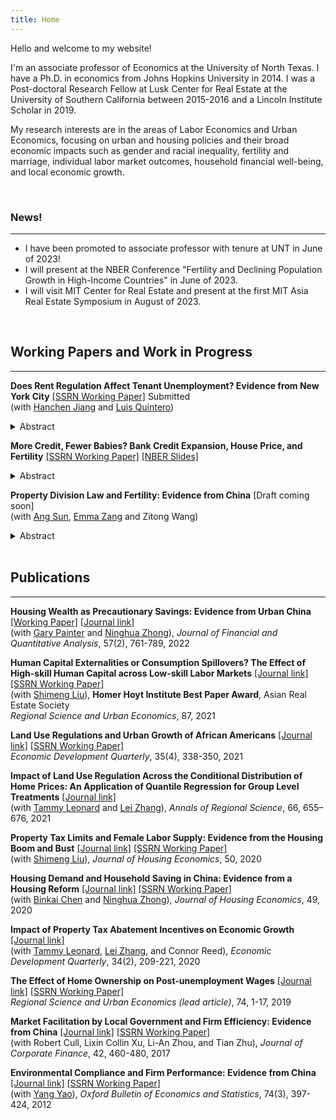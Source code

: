 ```yaml
---
title: Home
---
```


<!-- markdownlint-disable-file MD033 MD036 MD041 -->

Hello and welcome to my website!

I'm an associate professor of Economics at the University of North Texas. I have a Ph.D. in economics from Johns Hopkins University in 2014. I was a Post-doctoral Research Fellow at Lusk Center for Real Estate at the University of Southern California between 2015-2016 and a Lincoln Institute Scholar in 2019.

My research interests are in the areas of Labor Economics and Urban Economics, focusing on urban and housing policies and their broad economic impacts such as gender and racial inequality, fertility and marriage, individual labor market outcomes, household financial well-being, and local economic growth.

<br/>

### News!

---

- I have been promoted to associate professor with tenure at UNT in June of 2023!
- I will present at the NBER Conference "Fertility and Declining Population Growth in High-Income Countries" in June of 2023.
- I will visit MIT Center for Real Estate and present at the first MIT Asia Real Estate Symposium in August of 2023.

<br/>

## Working Papers and Work in Progress

---

**Does Rent Regulation Affect Tenant Unemployment? Evidence from New York City** [[SSRN Working Paper]](https://papers.ssrn.com/sol3/papers.cfm?abstract_id=4034964) Submitted
<br/>
(with [Hanchen Jiang](https://sites.google.com/view/hjiang/) and [Luis Quintero](https://www.luisequintero.org/))

<details>
  <summary>Abstract</summary>
  <p>
 This paper examines the impact of rent regulation on tenants' unemployment in New York City. We provide evidence that rent stabilization increases tenants' unemployment by over five percentage points using data from 2002 and 2017. To address endogeneity concerns, we employ an instrumental variable strategy that exploits the local historical availability of rent-stabilized units when tenants move in as an exogenous source of variation for occupying a rent-stabilized unit. We also develop a job-search model to explain the underlying mechanisms of rent regulation's unemployment effects. Our findings underscore the need for policymakers to consider the unintended consequences of rent regulation.
  </p>
</details>

**More Credit, Fewer Babies? Bank Credit Expansion, House Price, and Fertility** [[SSRN Working Paper]](https://papers.ssrn.com/sol3/papers.cfm?abstract_id=4473936)
[[NBER Slides]](/assets/doc/Bank_Credit_Supply_and_Fertility_XiYang_slides_2023_NBER.pdf)
<details>
  <summary>Abstract</summary>
  <p>
   This paper examines the causal effect of bank credit expansion on fertility by exploiting exogenous increases in bank credit supply induced by U.S. interstate branching deregulation between 1994 and 2005. Adopting the traditional dynamic difference-in-difference (DID) method and a newly developed staggered DID method, I find credit expansion caused by interstate branching deregulation decreases annual county-level fertility rates by 7 percent and increases the mean of maternal age by 0.37 percent, respectively. Moreover, I show the decreased and delayed fertility is mainly caused by a housing cost effect. These results reveal the critical role of financial market policies and housing affordability in explaining demographic trends.
  </p>
</details>

<!--
**More Credit, More Homeowners? Bank Credit Expansion, Homeownership, and Housing Wealth Accumulation** [Draft coming soon]
<details>
  <summary>Abstract</summary>
  <p>
This paper examines the causal effect of bank credit expansion on house price, homeownership, and housing wealth accumulation by exploiting exogenous increases in bank credit supply coming from U.S. interstate branching deregulation between 1994 and 2005. Adopting both the traditional dynamic difference-in-difference (DID) method and a newly developed staggered DID method, I find state-level banking deregulation has a sharp and persistent negative effect on the probability of becoming a homeowner particularly in areas with inelastic housing supply. Meanwhile, the banking deregulation has persistent positive effects on wealth accumulation among households who were already homeowners before the deregulation. This wealth effect is not significant among renters. These results reveal the important role of financial market policies on the growing wealth inequality.
  </p>
</details>
-->

**Property Division Law and Fertility: Evidence from China** [Draft coming soon]
<br/>
(with [Ang Sun](https://scholar.google.com/citations?user=WNveNqUAAAAJ&hl=en), [Emma Zang](http://www.emmazang.net/) and Zitong Wang)

<details>
  <summary>Abstract</summary>
  <p>
  Marriage offers a way for couples to share the costs of investments in household public goods, such as children and household savings. By changing the commitment value of marriage, divorce laws can affect household investments in public goods. This theory, however, is rarely tested in the literature. This study fills the gap by exploring the effect of a legal change in China that altered the property division rule upon divorce, from an equal-division regime to a title-based one. We compared birth rates and household savings of affected and unaffected families before and after the legal change using a difference-in-differences design, and find that title-based property division decreased birth rates. These results are consistent with the theory that title-based property division can reduce the commitment value of marriage and subsequently reduce household investments in public goods.
  </p>
</details>

<!-- 
**Housing Wealth as Precautionary Saving: Evidence from a Regression Discontinuity Design**
<br/>
(with Ninghua Zhong)

**Do the Math! High School Math Requirements and Gender Wage and Location Gap**

**Parental Migration, Investment in Children, and Children's Non-cognitive Development: Evidence from Rural China** [[GLO Working Paper]](https://glabor.org/september-12-2019-new-glo-discussion-paper-on-parental-migration-investment-in-children-and-childrens-non-cognitive-development-evidence-from-rural-china/)
<br/>
(with Hanchen Jiang)
-->

<br/>

## Publications

---

**Housing Wealth as Precautionary Savings: Evidence from Urban China** [[Working Paper]](https://lusk.usc.edu/sites/default/files/working_papers/Housing_Wealth_as_Precautionary_Savings_2020_07_07.pdf) [[Journal link]](https://www.cambridge.org/core/journals/journal-of-financial-and-quantitative-analysis/article/abs/housing-wealth-as-precautionary-saving-evidence-from-urban-china/F89D4B7E92E87AC2C8406B1B698F4622)
<br/>
(with [Gary Painter](https://priceschool.usc.edu/people/gary-dean-painter/) and [Ninghua Zhong](https://sem.tongji.edu.cn/semen/12410.html)), *Journal of Financial and Quantitative Analysis*,  57(2), 761-789, 2022

**Human Capital Externalities or Consumption Spillovers? The Effect of High-skill Human Capital across Low-skill Labor Markets** [[Journal link]](https://www.sciencedirect.com/science/article/pii/S0166046220303057) [[SSRN Working Paper]](https://papers.ssrn.com/sol3/papers.cfm?abstract_id=3335809)
<br/>
(with [Shimeng Liu](https://sites.google.com/site/shimengliuecon/)), **Homer Hoyt Institute Best Paper Award**, Asian Real Estate Society<br/>*Regional Science and Urban Economics*, 87, 2021

**Land Use Regulations and Urban Growth of African Americans** [[Journal link]](https://link.springer.com/article/10.1007/s00168-020-01032-z) [[SSRN Working Paper]](https://papers.ssrn.com/sol3/papers.cfm?abstract_id=4051843)<br/>*Economic Development Quarterly*, 35(4), 338-350, 2021

**Impact of Land Use Regulation Across the Conditional Distribution of Home Prices: An Application of Quantile Regression for Group Level Treatments** [[Journal link]](https://link.springer.com/article/10.1007/s00168-020-01032-z)
<br/>
(with [Tammy Leonard](https://udallas.edu/constantin/academics/programs/economics/faculty/leonard-tammy.php) and [Lei Zhang](https://www.odu.edu/directory/dr-lei-zhang)​)​, *Annals of Regional Science*, 66, 655–676, 2021

**Property Tax Limits and Female Labor Supply: Evidence from the Housing Boom and Bust** [[Journal link]](https://www.sciencedirect.com/science/article/pii/S1051137720300504) [[SSRN Working Paper]](https://papers.ssrn.com/sol3/papers.cfm?abstract_id=2666755)
<br/>
(with [Shimeng Liu](https://sites.google.com/site/shimengliuecon/)), *Journal of Housing Economics*, 50, 2020

**Housing Demand and Household Saving in China: Evidence from a Housing Reform** [[Journal link]](https://www.sciencedirect.com/science/article/abs/pii/S1051137720300292#:~:text=Chinese%20government%20abolished%20the%20employer,housing%20demand%20among%20urban%20households.&text=We%20find%20evidence%20that%20the,private%20burden%20of%20housing%20expenditures.) [[SSRN Working Paper]](https://papers.ssrn.com/sol3/papers.cfm?abstract_id=4051846)
<br/>
(with [Binkai Chen](https://econ.cufe.edu.cn/info/1032/5944.htm) and [Ninghua Zhong](https://sem.tongji.edu.cn/semen/12410.html)), *Journal of Housing Economics*,  49, 2020

**Impact of Property Tax Abatement Incentives on Economic Growth** [[Journal link]](https://journals.sagepub.com/doi/abs/10.1177/0891242420911712)
<br/>
(with [Tammy Leonard](https://udallas.edu/constantin/academics/programs/economics/faculty/leonard-tammy.php), [Lei Zhang](https://www.odu.edu/directory/dr-lei-zhang),  and Connor Reed), *Economic Development Quarterly*, 34(2), 209-221, 2020

**The Effect of Home Ownership on Post-unemployment Wages** [[Journal link]](http://www.sciencedirect.com/science/article/pii/S0166046217303186) [[SSRN Working Paper]](https://papers.ssrn.com/sol3/papers.cfm?abstract_id=4051836)<br/>*Regional Science and Urban Economics (lead article)*, 74, 1-17, 2019

**Market Facilitation by Local Government and Firm Efficiency: Evidence from China** [[Journal link]](http://www.sciencedirect.com/science/article/pii/S092911991500070X) [[SSRN Working Paper]](https://papers.ssrn.com/sol3/papers.cfm?abstract_id=2350534)
<br/>
(with Robert Cull, Lixin Collin Xu, Li-An Zhou, and Tian Zhu), *Journal of Corporate Finance*, 42, 460-480, 2017

**Environmental Compliance and Firm Performance: Evidence from China** [[Journal link]](http://onlinelibrary.wiley.com/doi/10.1111/j.1468-0084.2011.00649.x/abstract) [[SSRN Working Paper]](https://papers.ssrn.com/sol3/papers.cfm?abstract_id=2050237)
<br/>
(with [Yang Yao](https://en.nsd.pku.edu.cn/faculty/fulltime/y/239558.htm)), *Oxford Bulletin of Economics and Statistics*, 74(3), 397-424, 2012
